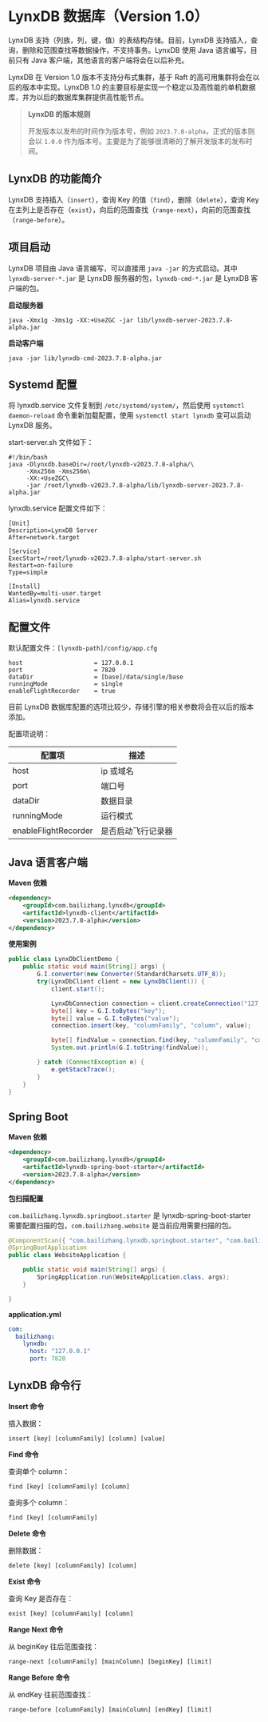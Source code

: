 # LynxDB 数据库（Version 1.0）

LynxDB 支持（列族，列，键，值）的表结构存储。目前，LynxDB 支持插入，查询，删除和范围查找等数据操作，不支持事务。LynxDB 使用 Java 语言编写，目前只有 Java 客户端，其他语言的客户端将会在以后补充。

LynxDB 在 Version 1.0 版本不支持分布式集群，基于 Raft 的高可用集群将会在以后的版本中实现。LynxDB 1.0 的主要目标是实现一个稳定以及高性能的单机数据库，并为以后的数据库集群提供高性能节点。

> **LynxDB 的版本规则**
> 
> 开发版本以发布的时间作为版本号，例如 `2023.7.8-alpha`，正式的版本则会以 `1.0.0` 作为版本号。主要是为了能够很清晰的了解开发版本的发布时间。

## LynxDB 的功能简介

LynxDB 支持插入（`insert`），查询 Key 的值（`find`），删除（`delete`），查询 Key 在主列上是否存在（`exist`），向后的范围查找（`range-next`），向前的范围查找（`range-before`）。

## 项目启动

LynxDB 项目由 Java 语言编写，可以直接用 `java -jar` 的方式启动。其中 `lynxdb-server-*.jar` 是 LynxDB 服务器的包，`lynxdb-cmd-*.jar` 是 LynxDB 客户端的包。

**启动服务器**

```shell
java -Xmx1g -Xms1g -XX:+UseZGC -jar lib/lynxdb-server-2023.7.8-alpha.jar
```

**启动客户端**

```shell
java -jar lib/lynxdb-cmd-2023.7.8-alpha.jar
```

## Systemd 配置

将 lynxdb.service 文件复制到 `/etc/systemd/system/`，然后使用 `systemctl daemon-reload` 命令重新加载配置，使用 `systemctl start lynxdb` 变可以启动 LynxDB 服务。

start-server.sh 文件如下：

```shell
#!/bin/bash
java -Dlynxdb.baseDir=/root/lynxdb-v2023.7.8-alpha/\
     -Xmx256m -Xms256m\
     -XX:+UseZGC\
     -jar /root/lynxdb-v2023.7.8-alpha/lib/lynxdb-server-2023.7.8-alpha.jar
```

lynxdb.service 配置文件如下：

```text
[Unit]
Description=LynxDB Server
After=network.target

[Service]
ExecStart=/root/lynxdb-v2023.7.8-alpha/start-server.sh
Restart=on-failure
Type=simple

[Install]
WantedBy=multi-user.target
Alias=lynxdb.service
```

## 配置文件

默认配置文件：`[lynxdb-path]/config/app.cfg`

```text
host                    = 127.0.0.1
port                    = 7820
dataDir                 = [base]/data/single/base
runningMode             = single
enableFlightRecorder    = true
```

目前 LynxDB 数据库配置的选项比较少，存储引擎的相关参数将会在以后的版本添加。

配置项说明：

| 配置项                  | 描述        |
|----------------------|-----------|
| host                 | ip 或域名    |
| port                 | 端口号       |
| dataDir              | 数据目录      |
| runningMode          | 运行模式      |
| enableFlightRecorder | 是否启动飞行记录器 |

## Java 语言客户端

**Maven 依赖**

```xml
<dependency>
    <groupId>com.bailizhang.lynxdb</groupId>
    <artifactId>lynxdb-client</artifactId>
    <version>2023.7.8-alpha</version>
</dependency>
```

**使用案例**

```java
public class LynxDbClientDemo {
    public static void main(String[] args) {
        G.I.converter(new Converter(StandardCharsets.UTF_8));
        try(LynxDbClient client = new LynxDbClient()) {
            client.start();

            LynxDbConnection connection = client.createConnection("127.0.0.1", 7820);
            byte[] key = G.I.toBytes("key");
            byte[] value = G.I.toBytes("value");
            connection.insert(key, "columnFamily", "column", value);

            byte[] findValue = connection.find(key, "columnFamily", "column");
            System.out.println(G.I.toString(findValue));

        } catch (ConnectException e) {
            e.getStackTrace();
        }
    }
}
```

## Spring Boot

**Maven 依赖**

```xml
<dependency>
    <groupId>com.bailizhang.lynxdb</groupId>
    <artifactId>lynxdb-spring-boot-starter</artifactId>
    <version>2023.7.8-alpha</version>
</dependency>
```

**包扫描配置**

`com.bailizhang.lynxdb.springboot.starter` 是 lynxdb-spring-boot-starter 需要配置扫描的包，`com.bailizhang.website` 是当前应用需要扫描的包。

```java
@ComponentScan({ "com.bailizhang.lynxdb.springboot.starter", "com.bailizhang.website" })
@SpringBootApplication
public class WebsiteApplication {

    public static void main(String[] args) {
        SpringApplication.run(WebsiteApplication.class, args);
    }

}
```

**application.yml**

```yaml
com:
  bailizhang:
    lynxdb:
      host: "127.0.0.1"
      port: 7820
```

## LynxDB 命令行

**Insert 命令**

插入数据：

```shell
insert [key] [columnFamily] [column] [value]
```

**Find 命令**

查询单个 column：

```shell
find [key] [columnFamily] [column]
```

查询多个 column：

```shell
find [key] [columnFamily]
```

**Delete 命令**

删除数据：

```shell
delete [key] [columnFamily] [column]
```

**Exist 命令**

查询 Key 是否存在：

```shell
exist [key] [columnFamily] [column]
```

**Range Next 命令**

从 beginKey 往后范围查找：

```shell
range-next [columnFamily] [mainColumn] [beginKey] [limit]
```

**Range Before 命令**

从 endKey 往前范围查找：

```shell
range-before [columnFamily] [mainColumn] [endKey] [limit]
```